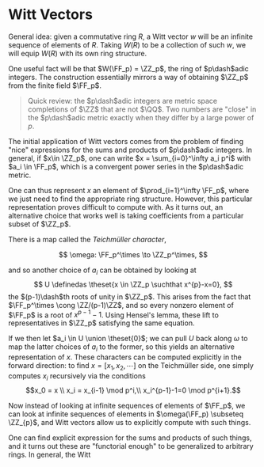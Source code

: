 # Witt Vectors

General idea: given a commutative ring $R$, a Witt vector $w$ will be an infinite sequence of elements of $R$. Taking $W(R)$ to be a collection of such $w$, we will equip $W(R)$ with its own ring structure.

One useful fact will be that $W(\FF_p) = \ZZ_p$, the ring of $p\dash$adic integers. The construction essentially mirrors a way of obtaining $\ZZ_p$ from the finite field $\FF_p$.

> Quick review: the $p\dash$adic integers are metric space completions of $\ZZ$ that are not $\QQ$. Two numbers are "close" in the $p\dash$adic metric exactly when they differ by a large power of $p$.

The initial application of Witt vectors comes from the problem of finding "nice" expressions for the sums and products of $p\dash$adic integers. In general, if $x\in \ZZ_p$, one can write $x = \sum_{i=0}^\infty a_i p^i$ with $a_i \in \FF_p$, which is a convergent power series in the $p\dash$adic metric. 

One can thus represent $x$ an element of $\prod_{i=1}^\infty \FF_p$, where we just need to find the appropriate ring structure. However, this particular representation proves difficult to compute with. As it turns out, an alternative choice that works well is taking coefficients from a particular subset of $\ZZ_p$.

There is a map called the *Teichmüller character*, 

$$
\omega: \FF_p^\times \to \ZZ_p^\times,
$$

and so another choice of $a_i$ can be obtained by looking at 
$$
U \definedas \theset{x \in \ZZ_p \suchthat x^{p}-x=0},
$$ 
the $(p-1)\dash$th roots of unity in $\ZZ_p$. This arises from the fact that $\FF_p^\times \cong \ZZ/(p-1)\ZZ$, and so every nonzero element of $\FF_p$ is a root of $x^{p-1}-1$. Using Hensel's lemma, these lift to representatives in $\ZZ_p$ satisfying the same equation.

If we then let $a_i \in U \union \theset{0}$; we can pull $U$ back along $\omega$ to map the latter choices of $a_i$ to the former, so this yields an alternative representation of $x$. These characters can be computed explicitly in the forward direction: to find $x =[x_1, x_2, \cdots ]$ on the Teichmüller side, one simply computes $x_i$ recursively via the conditions $$x_0 = x \\ x_i = x_{i-1} \mod p^i,\\ x_i^{p-1}-1=0 \mod p^{i+1}.$$

Now instead of looking at infinite sequences of elements of $\FF_p$, we can look at infinite sequences of elements in $\omega(\FF_p) \subseteq \ZZ_{p}$, and Witt vectors allow us to explicitly compute with such things.

One can find explicit expression for the sums and products of such things, and it turns out these are "functorial enough" to be generalized to arbitrary rings. In general, the Witt 